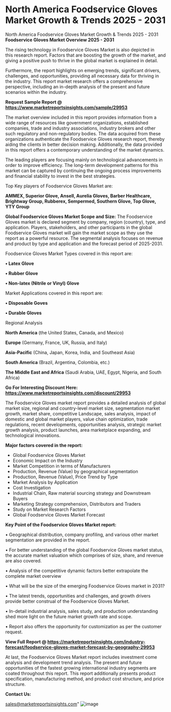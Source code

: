 # North America Foodservice Gloves Market Growth & Trends 2025 - 2031
North America Foodservice Gloves Market Growth & Trends 2025 - 2031
<Strong> Foodservice Gloves Market Overview 2025 - 2031</strong>

The rising technology in Foodservice Gloves Market is also depicted in this research report. Factors that are boosting the growth of the market, and giving a positive push to thrive in the global market is explained in detail.

Furthermore, the report highlights on emerging trends, significant drivers, challenges, and opportunities, providing all necessary data for thriving in the industry. This report market research offers a comprehensive perspective, including an in-depth analysis of the present and future scenarios within the industry.

<strong>Request Sample Report @ <a href=https://www.marketreportsinsights.com/sample/29953>https://www.marketreportsinsights.com/sample/29953</a></strong>

The market overview included in this report provides information from a wide range of resources like government organizations, established companies, trade and industry associations, industry brokers and other such regulatory and non-regulatory bodies. The data acquired from these organizations authenticate the Foodservice Gloves research report, thereby aiding the clients in better decision making. Additionally, the data provided in this report offers a contemporary understanding of the market dynamics.

The leading players are focusing mainly on technological advancements in order to improve efficiency. The long-term development patterns for this market can be captured by continuing the ongoing process improvements and financial stability to invest in the best strategies.

Top Key players of Foodservice Gloves Market are:

<strong>AMMEX, Superior Glove, Ansell, Aurelia Gloves, Barber Healthcare, Brightway Group, Rubberex, Sempermed, Southern Glove, Top Glove, YTY Group</strong>

<strong><b>Global Foodservice Gloves Market Scope and Size:</b></strong>
The Foodservice Gloves market is declared segment by company, region (country), type, and application. Players, stakeholders, and other participants in the global Foodservice Gloves market will gain the market scope as they use the report as a powerful resource. The segmental analysis focuses on revenue and product by type and application and the forecast period of 2025-2031.

Foodservice Gloves Market Types covered in this report are:

<strong>• Latex Glove

• Rubber Glove

• Non-latex (Nitrile or Vinyl) Glove</strong>

Market Applications covered in this report are:

<strong>• Disposable Goves

• Durable Gloves</strong> 

Regional Analysis

<strong>North America</strong> (the United States, Canada, and Mexico)

<strong>Europe</strong> (Germany, France, UK, Russia, and Italy)

<strong>Asia-Pacific</strong> (China, Japan, Korea, India, and Southeast Asia)

<strong>South America</strong> (Brazil, Argentina, Colombia, etc.)

<strong>The Middle East and Africa</strong> (Saudi Arabia, UAE, Egypt, Nigeria, and South Africa)

<strong>Go For Interesting Discount Here: <a href=https://www.marketreportsinsights.com/discount/29953>https://www.marketreportsinsights.com/discount/29953</a></strong>

The Foodservice Gloves market report provides a detailed analysis of global market size, regional and country-level market size, segmentation market growth, market share, competitive Landscape, sales analysis, impact of domestic and global market players, value chain optimization, trade regulations, recent developments, opportunities analysis, strategic market growth analysis, product launches, area marketplace expanding, and technological innovations.

<strong><b>Major factors covered in the report:</b></strong>
<ul>
  <li>Global Foodservice Gloves Market </li>
  <li>Economic Impact on the Industry</li>
  <li>Market Competition in terms of Manufacturers</li>
  <li>Production, Revenue (Value) by geographical segmentation</li>
  <li>Production, Revenue (Value), Price Trend by Type</li>
  <li>Market Analysis by Application</li>
  <li>Cost Investigation</li>
  <li>Industrial Chain, Raw material sourcing strategy and Downstream Buyers</li>
  <li>Marketing Strategy comprehension, Distributors and Traders</li>
  <li>Study on Market Research Factors</li>
  <li>Global Foodservice Gloves Market Forecast</li>
</ul>

<strong><b>Key Point of the Foodservice Gloves Market report:</b></strong>

• Geographical distribution, company profiling, and various other market segmentation are provided in the report.

• For better understanding of the global Foodservice Gloves market status, the accurate market valuation which comprises of size, share, and revenue are also covered.

• Analysis of the competitive dynamic factors better extrapolate the complete market overview

• What will be the size of the emerging Foodservice Gloves market in 2031?

• The latest trends, opportunities and challenges, and growth drivers provide better construal of the Foodservice Gloves Market.

• In-detail industrial analysis, sales study, and production understanding shed more light on the future market growth rate and scope.

• Report also offers the opportunity for customization as per the customer request.

<strong><b>View Full Report @ <a href=https://marketreportsinsights.com/industry-forecast/foodservice-gloves-market-forecast-by-geography-29953>https://marketreportsinsights.com/industry-forecast/foodservice-gloves-market-forecast-by-geography-29953</a></b></strong>


At last, the Foodservice Gloves Market report includes investment come analysis and development trend analysis. The present and future opportunities of the fastest growing international industry segments are coated throughout this report. This report additionally presents product specification, manufacturing method, and product cost structure, and price structure.

<strong>Contact Us:</strong>

sales@marketreportsinsights.com"
![image](https://github.com/user-attachments/assets/8603719b-faf2-4182-b653-ee397d14c90d)
